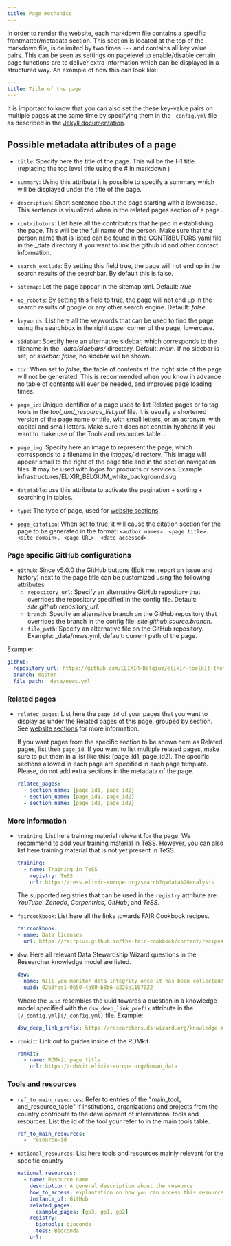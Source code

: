 ```yaml
---
title: Page mechanics
---
```


In order to render the website, each markdown file contains a specific frontmatter/metadata section. This section is located at the top of the markdown file, is delimited by two times `---` and contains all key value pairs. This can be seen as settings on pagelevel to enable/disable certain page functions are to deliver extra information which can be displayed in a structured way. An example of how this can look like:

```yaml
---
title: Title of the page
---
```

It is important to know that you can also set the these key-value pairs on multiple pages at the same time by specifying them in the `_config.yml` file as described in the [Jekyll documentation](https://jekyllrb.com/docs/configuration/front-matter-defaults/).

## Possible metadata attributes of a page


* `title`: Specify here the title of the page. This wil be the H1 title (replacing the top level title using the # in markdown )

* `summary`: Using this attribute it is possible to specify a summary which will be displayed under the title of the page.

* `description`: Short sentence about the page starting with a lowercase. This sentence is visualized when in the related pages section of a page..

* `contributors`: List here all the contributors that helped in establishing the page. This will be the full name of the person. Make sure that the person name that is listed can be found in the CONTRIBUTORS.yaml file in the _data directory if you want to link the github id and other contact information.

* `search_exclude`: By setting this field true, the page will not end up in the search results of the searchbar. By default this is false.

* `sitemap`: Let the page appear in the sitemap.xml. Default: *true*

* `no_robots`: By setting this field to true, the page will not end up in the search results of google or any other search engine. Default: *false*

* `keywords`: List here all the keywords that can be used to find the page using the searchbox in the right upper corner of the page, lowercase.

* `sidebar`: Specify here an alternative sidebar, which corresponds to the filename in the *_data/sidebars/* directory. Default: *main*. If no sidebar is set, or *sidebar: false*, no sidebar will be shown.

* `toc`: When set to *false*, the table of contents at the right side of the page will not be generated. This is recommended when you know in advance no table of contents will ever be needed, and improves page loading times.

* `page_id`: Unique identifier of a page used to list Related pages or to tag tools in the *tool_and_resource_list.yml* file. It is usually a shortened version of the page name or title, with small letters, or an acronym, with capital and small letters. Make sure it does not contain hyphens if you want to make use of the Tools and resources table. .

* `page_img`: Specify here an image to represent the page, which corresponds to a filename in the *images/* directory. This image will appear small to the right of the page title and in the section navigation tiles. It may be used with logos for products or services. Example: infrastructures/ELIXIR_BELGIUM_white_background.svg

* `datatable`: use this attribute to activate the pagination + sorting + searching in tables.

* `type`: The type of page, used for [website sections](website_sections).

* `page_citation`: When set to true, it will cause the citation section for the page to be generated in the format: `<author names>. <page title>. <site domain>. <page URL>. <date accessed>.`

### Page specific GitHub configurations
* `github`: Since v5.0.0 the GitHub buttons (Edit me, report an issue and history) next to the page title can be customized using the following attributes
  * `repository_url`: Specify an alternative GitHub repository that overrides the repository specified in the config file. Default: *site.github.repository_url*.
  * `branch`: Specify an alternative branch on the GitHub repository that overrides the branch in the config file: *site.github.source.branch*.
  * `file_path`: Specify an alternative file on the GitHub repository. Example: _data/news.yml, default: current path of the page.

Example:
```yaml
github:
  repository_url: https://github.com/ELIXIR-Belgium/elixir-toolkit-theme
  branch: master
  file_path: _data/news.yml
```

### Related pages

* `related_pages`: List here the `page_id` of your pages that you want to display as under the Related pages of this page, grouped by section. See [website sections](website_sections) for more information.

  If you want pages from the specific section to be shown here as Related pages, list their `page_id`. If you want to list multiple related pages, make sure to put them in a list like this: [page_id1, page_id2]. The specific sections allowed in each page are specified in each page template. Please, do not add extra sections in the metadata of the page.

  ```yml
  related_pages:
    - section_name: [page_id1, page_id2]
    - section_name: [page_id1, page_id2]
    - section_name: [page_id1, page_id2]
  ```


### More information


* `training`: List here training material relevant for the page. We recommend to add your training material in TeSS. However, you can also list here training material that is not yet present in TeSS.

  ```yml
  training:
    - name: Training in TeSS
      registry: TeSS
      url: https://tess.elixir-europe.org/search?q=data%20analysis
  ```

  The supported registries that can be used in the `registry` attribute are: *YouTube*, *Zenodo*, *Carpentries*, *GitHub*, and *TeSS*.

* `faircookbook`: List here all the links towards FAIR Cookbook recipes.

  ```yml
  faircookbook:
  - name: Data licenses
    url: https://fairplus.github.io/the-fair-cookbook/content/recipes/reusability/ATI_licensing_data.html
  ```

* `dsw`: Here all relevant Data Stewardship Wizard questions in the Researcher knowledge model are listed.

  ```yml
  dsw:
  - name: Will you monitor data integrity once it has been collected?
    uuid: 02b3fed1-0b50-4a80-b8b6-a225a1107022
  ```
  Where the `uuid` resembles the uuid towards a question in a knowledge model specified with the `dsw_deep_link_prefix` attribute in the `[/_config.yml](/_config.yml)` file. Example:
  ```yml
  dsw_deep_link_prefix: https://researchers.ds-wizard.org/knowledge-models/dsw:root:latest/preview?questionUuid=
  ```

* `rdmkit`: Link out to guides inside of the RDMkit.
  ```yml
  rdmkit:
    - name: RDMkit page title
      url: https://rdmkit.elixir-europe.org/human_data
  ```

### Tools and resources

* `ref_to_main_resources`: Refer to entries of the "main_tool_ and_resource_table" if institutions, organizations and projects from the country contribute to the development of international tools and resources. List the id of the tool your refer to in the main tools table.

  ```yml
  ref_to_main_resources:
    -  resource-id
  ```
* `national_resources`: List here tools and resources mainly relevant for the specific country

  ```yml
  national_resources:
    - name: Resource name
      description: A general description about the resource
      how_to_access: explantation on how you can access this resource
      instance_of: GitHub
      related_pages:
        example_pages: [gp3, gp1, gp2]
      registry:
        biotools: bioconda
        tess: Bioconda
      url:
  ```




